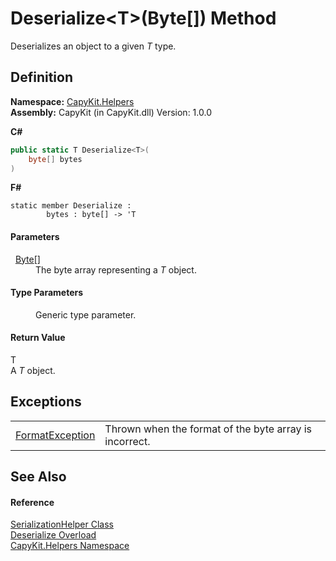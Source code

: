 # Deserialize&lt;T&gt;(Byte[]) Method


Deserializes an object to a given *T* type.



## Definition
**Namespace:** <a href="N_CapyKit_Helpers.md">CapyKit.Helpers</a>  
**Assembly:** CapyKit (in CapyKit.dll) Version: 1.0.0

**C#**
``` C#
public static T Deserialize<T>(
	byte[] bytes
)

```
**F#**
``` F#
static member Deserialize : 
        bytes : byte[] -> 'T 
```



#### Parameters
<dl><dt>  <a href="https://learn.microsoft.com/dotnet/api/system.byte" target="_blank" rel="noopener noreferrer">Byte</a>[]</dt><dd>The byte array representing a <em>T</em> object.</dd></dl>

#### Type Parameters
<dl><dt /><dd>Generic type parameter.</dd></dl>

#### Return Value
T  
A *T* object.

## Exceptions
<table>
<tr>
<td><a href="https://learn.microsoft.com/dotnet/api/system.formatexception" target="_blank" rel="noopener noreferrer">FormatException</a></td>
<td>Thrown when the format of the byte array is incorrect.</td></tr>
</table>

## See Also


#### Reference
<a href="T_CapyKit_Helpers_SerializationHelper.md">SerializationHelper Class</a>  
<a href="Overload_CapyKit_Helpers_SerializationHelper_Deserialize.md">Deserialize Overload</a>  
<a href="N_CapyKit_Helpers.md">CapyKit.Helpers Namespace</a>  
